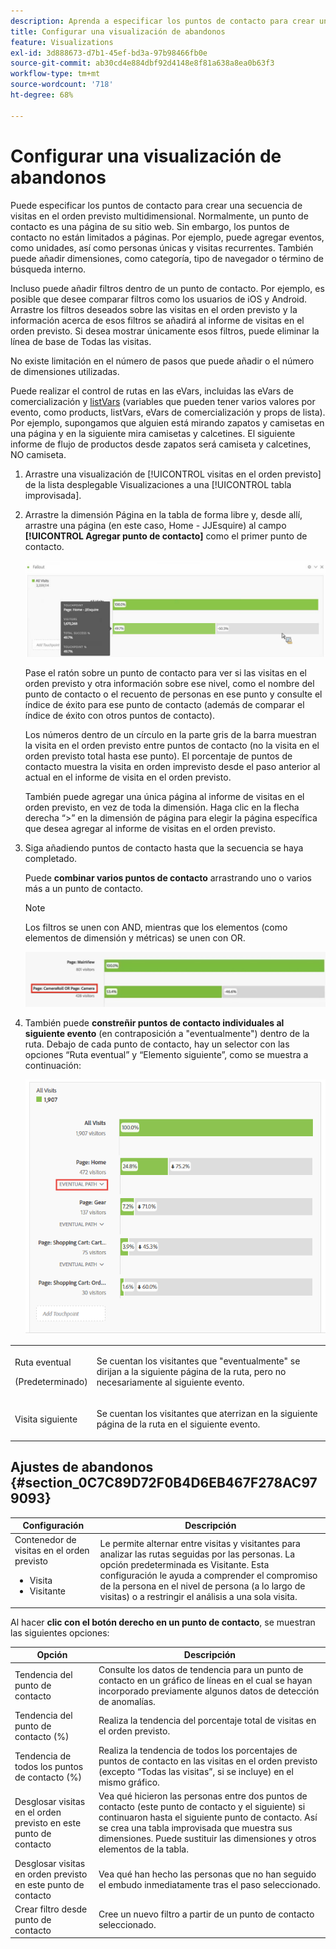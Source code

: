 ```yaml
---
description: Aprenda a especificar los puntos de contacto para crear una secuencia de visitas en el orden previsto multidimensional.
title: Configurar una visualización de abandonos
feature: Visualizations
exl-id: 3d888673-d7b1-45ef-bd3a-97b98466fb0e
source-git-commit: ab30cd4e884dbf92d4148e8f81a638a8ea0b63f3
workflow-type: tm+mt
source-wordcount: '718'
ht-degree: 68%

---
```


# Configurar una visualización de abandonos

Puede especificar los puntos de contacto para crear una secuencia de visitas en el orden previsto multidimensional. Normalmente, un punto de contacto es una página de su sitio web. Sin embargo, los puntos de contacto no están limitados a páginas. Por ejemplo, puede agregar eventos, como unidades, así como personas únicas y visitas recurrentes. También puede añadir dimensiones, como categoría, tipo de navegador o término de búsqueda interno.

Incluso puede añadir filtros dentro de un punto de contacto. Por ejemplo, es posible que desee comparar filtros como los usuarios de iOS y Android. Arrastre los filtros deseados sobre las visitas en el orden previsto y la información acerca de esos filtros se añadirá al informe de visitas en el orden previsto. Si desea mostrar únicamente esos filtros, puede eliminar la línea de base de Todas las visitas.

No existe limitación en el número de pasos que puede añadir o el número de dimensiones utilizadas.

Puede realizar el control de rutas en las eVars, incluidas las eVars de comercialización y [listVars](https://experienceleague.adobe.com/docs/analytics/implementation/vars/page-vars/page-variables.html?lang=es) (variables que pueden tener varios valores por evento, como products, listVars, eVars de comercialización y props de lista). Por ejemplo, supongamos que alguien está mirando zapatos y camisetas en una página y en la siguiente mira camisetas y calcetines. El siguiente informe de flujo de productos desde zapatos será camiseta y calcetines, NO camiseta.

1. Arrastre una visualización de [!UICONTROL visitas en el orden previsto] de la lista desplegable Visualizaciones a una [!UICONTROL tabla improvisada].

1. Arrastre la dimensión Página en la tabla de forma libre y, desde allí, arrastre una página (en este caso, Home - JJEsquire) al campo **[!UICONTROL Agregar punto de contacto]** como el primer punto de contacto.

   ![La lista desplegable Todas las visitas que muestra JJEsquire arrastrado al campo Agregar punto de contacto.](assets/fallout1.png)

   Pase el ratón sobre un punto de contacto para ver si las visitas en el orden previsto y otra información sobre ese nivel, como el nombre del punto de contacto o el recuento de personas en ese punto y consulte el índice de éxito para ese punto de contacto (además de comparar el índice de éxito con otros puntos de contacto).

   Los números dentro de un círculo en la parte gris de la barra muestran la visita en el orden previsto entre puntos de contacto (no la visita en el orden previsto total hasta ese punto). El porcentaje de puntos de contacto muestra la visita en orden imprevisto desde el paso anterior al actual en el informe de visita en el orden previsto.

   También puede agregar una única página al informe de visitas en el orden previsto, en vez de toda la dimensión. Haga clic en la flecha derecha “>” en la dimensión de página para elegir la página específica que desea agregar al informe de visitas en el orden previsto.

1. Siga añadiendo puntos de contacto hasta que la secuencia se haya completado.

   Puede **combinar varios puntos de contacto** arrastrando uno o varios más a un punto de contacto.

   >[!NOTE]
   >
   >Los filtros se unen con AND, mientras que los elementos (como elementos de dimensión y métricas) se unen con OR.

   ![Los puntos de contacto Página: CamerRoll o Página: Camera están resaltados.](assets/multiple_obj_touchpoint.png)

1. También puede **constreñir puntos de contacto individuales al siguiente evento** (en contraposición a &quot;eventualmente&quot;) dentro de la ruta. Debajo de cada punto de contacto, hay un selector con las opciones “Ruta eventual” y “Elemento siguiente”, como se muestra a continuación:

   ![La vista Todas las visitas que muestra la opción Ruta final resaltada. ](assets/next-hit-eventually.png)

<table id="table_A91D99D9364B41929CC5A5BC907E8985"> 
 <tbody> 
  <tr> 
   <td colname="col1"> <p>Ruta eventual </p> <p>(Predeterminado) </p> </td> 
   <td colname="col2"> <p>Se cuentan los visitantes que "eventualmente" se dirijan a la siguiente página de la ruta, pero no necesariamente al siguiente evento. </p> </td> 
  </tr> 
  <tr> 
   <td colname="col1"> <p>Visita siguiente </p> </td> 
   <td colname="col2"> <p>Se cuentan los visitantes que aterrizan en la siguiente página de la ruta en el siguiente evento. </p> </td> 
  </tr> 
 </tbody> 
</table>

## Ajustes de abandonos {#section_0C7C89D72F0B4D6EB467F278AC979093}

| Configuración | Descripción |
|--- |--- |
| Contenedor de visitas en el orden previsto <ul><li>Visita</li><li>Visitante</li></ul> | Le permite alternar entre visitas y visitantes para analizar las rutas seguidas por las personas. La opción predeterminada es Visitante.  Esta configuración le ayuda a comprender el compromiso de la persona en el nivel de persona (a lo largo de visitas) o a restringir el análisis a una sola visita. |

Al hacer **clic con el botón derecho en un punto de contacto**, se muestran las siguientes opciones:

| Opción | Descripción |
|--- |--- |
| Tendencia del punto de contacto | Consulte los datos de tendencia para un punto de contacto en un gráfico de líneas en el cual se hayan incorporado previamente algunos datos de detección de anomalías. |
| Tendencia del punto de contacto (%) | Realiza la tendencia del porcentaje total de visitas en el orden previsto. |
| Tendencia de todos los puntos de contacto (%) | Realiza la tendencia de todos los porcentajes de puntos de contacto en las visitas en el orden previsto (excepto “Todas las visitas”, si se incluye) en el mismo gráfico. |
| Desglosar visitas en el orden previsto en este punto de contacto | Vea qué hicieron las personas entre dos puntos de contacto (este punto de contacto y el siguiente) si continuaron hasta el siguiente punto de contacto. Así se crea una tabla improvisada que muestra sus dimensiones. Puede sustituir las dimensiones y otros elementos de la tabla. |
| Desglosar visitas en orden previsto en este punto de contacto | Vea qué han hecho las personas que no han seguido el embudo inmediatamente tras el paso seleccionado. |
| Crear filtro desde punto de contacto | Cree un nuevo filtro a partir de un punto de contacto seleccionado. |
